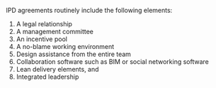  IPD agreements routinely include the following elements: 
 
 1. A legal relationship
 2. A management committee
 3. An incentive pool
 4. A no-blame working environment
 5. Design assistance from the entire team
 6. Collaboration software such as BIM or social networking software
 7. Lean delivery elements, and 
 8. Integrated leadership
